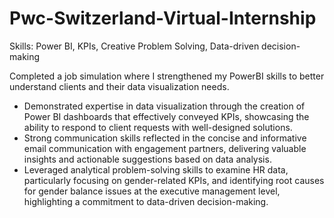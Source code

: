 # Pwc-Switzerland-Virtual-Internship
Skills: Power BI, KPIs, Creative Problem Solving, Data-driven decision-making

Completed a job simulation where I strengthened my PowerBI skills to better
   understand clients and their data visualization needs.
 * Demonstrated expertise in data visualization through the creation of Power BI
   dashboards that effectively conveyed KPIs, showcasing the ability to respond
   to client requests with well-designed solutions.
 * Strong communication skills reflected in the concise and informative email
   communication with engagement partners, delivering valuable insights and
   actionable suggestions based on data analysis.
 * Leveraged analytical problem-solving skills to examine HR data, particularly
   focusing on gender-related KPIs, and identifying root causes for gender
   balance issues at the executive management level, highlighting a commitment
   to data-driven decision-making.
